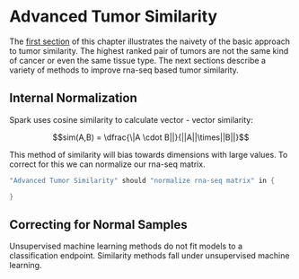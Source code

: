 # Advanced Tumor Similarity
  The [first section](/README.md) of this chapter illustrates the naivety of the basic approach to tumor similarity.  The highest ranked pair of tumors are not the same kind of cancer or even the same tissue type.  The next sections describe a variety of methods to improve rna-seq based tumor similarity.
  
## Internal Normalization
  
  Spark uses cosine similarity to calculate vector - vector similarity:
  
<center>  $$sim(A,B) = \dfrac{\|A \cdot B||}{||A||\times||B||}$$ </center>
  
  This method of similarity will bias towards dimensions with large values. To correct for this we can normalize our rna-seq matrix.
  
```scala
"Advanced Tumor Similarity" should "normalize rna-seq matrix" in {

}
```

## Correcting for Normal Samples
  Unsupervised machine learning methods do not fit models to a classification endpoint. Similarity methods fall under unsupervised machine learning.   